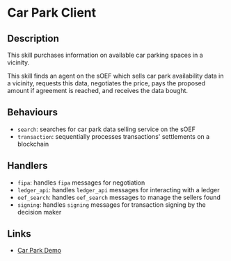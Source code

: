 # Car Park Client

## Description

This skill purchases information on available car parking spaces in a vicinity.

This skill finds an agent on the sOEF which sells car park availability data in a vicinity, requests this data, negotiates the price, pays the proposed amount if agreement is reached, and receives the data bought.

## Behaviours

- `search`: searches for car park data selling service on the sOEF
- `transaction`: sequentially processes transactions' settlements on a blockchain

## Handlers

- `fipa`: handles `fipa` messages for negotiation
- `ledger_api`: handles `ledger_api` messages for interacting with a ledger
- `oef_search`: handles `oef_search` messages to manage the sellers found
- `signing`: handles `signing` messages for transaction signing by the decision maker

## Links

- <a href="https://docs.fetch.ai/aea/car-park-skills/" target="_blank">Car Park Demo</a>
